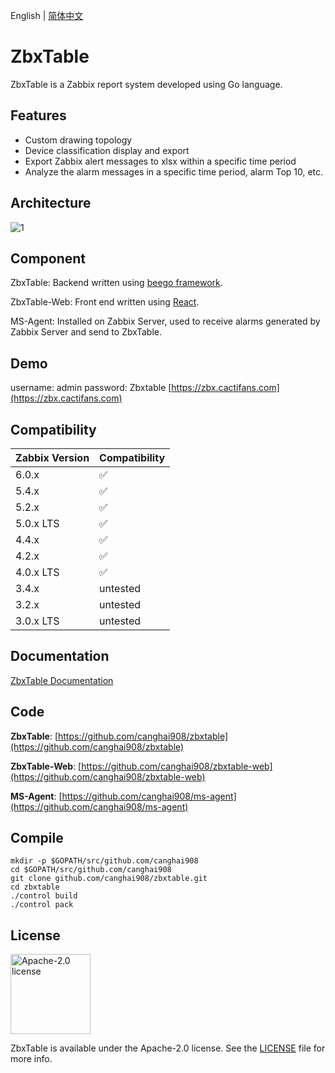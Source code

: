 English | [简体中文](./README.zh-CN.md)

# ZbxTable

ZbxTable is a Zabbix report system developed using Go language.

## Features

- Custom drawing topology
- Device classification display and export
- Export Zabbix alert messages to xlsx within a specific time period
- Analyze the alarm messages in a specific time period, alarm Top 10, etc.

## Architecture

![1](https://img.cactifans.com/wp-content/uploads/2020/07/zbxtable.png)

## Component

ZbxTable: Backend written using [beego framework](https://github.com/astaxie/beego).

ZbxTable-Web: Front end written using [React](https://github.com/facebook/react).

MS-Agent: Installed on Zabbix Server, used to receive alarms generated by Zabbix Server and send to ZbxTable.

## Demo

username: admin  password: Zbxtable
[https://zbx.cactifans.com](https://zbx.cactifans.com)

## Compatibility

| Zabbix Version | Compatibility |
| :------------- | :------------ |
| 6.0.x          | ✅            |
| 5.4.x          | ✅            |
| 5.2.x          | ✅            |
| 5.0.x LTS      | ✅            |
| 4.4.x          | ✅            |
| 4.2.x          | ✅            |
| 4.0.x LTS      | ✅            |
| 3.4.x          | untested      |
| 3.2.x          | untested      |
| 3.0.x LTS      | untested      |

## Documentation

[ZbxTable Documentation](https://zbxtable.cactifans.com)

## Code

**ZbxTable**: [https://github.com/canghai908/zbxtable](https://github.com/canghai908/zbxtable)

**ZbxTable-Web**: [https://github.com/canghai908/zbxtable-web](https://github.com/canghai908/zbxtable-web)

**MS-Agent**: [https://github.com/canghai908/ms-agent](https://github.com/canghai908/ms-agent)

## Compile

```
mkdir -p $GOPATH/src/github.com/canghai908
cd $GOPATH/src/github.com/canghai908
git clone github.com/canghai908/zbxtable.git
cd zbxtable
./control build
./control pack
```

## License

<img alt="Apache-2.0 license" src="https://s3-gz01.didistatic.com/n9e-pub/image/apache.jpeg" width="128">

ZbxTable is available under the Apache-2.0 license. See the [LICENSE](LICENSE) file for more info.
